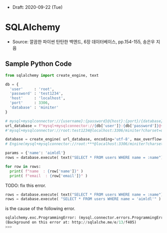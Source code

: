 * Draft: 2020-09-22 (Tue)

# SQLAlchemy

* Source: 깔끔한 파이썬 탄탄한 백엔드, 6장 데이터베이스, pp.154-155, 송은우 지음



## Sample Python Code

```python
from sqlalchemy import create_engine, text

db = {
  'user'     : 'root',
  'password' : 'test1234',
  'host'     : 'localhost',
  'port'     : 3306,
  'database' : 'miniter'
}

# mysql+mysqlconnector://{username}:{password}@{host}:{port}/{database}
url_database = f"mysql+mysqlconnector://{db['user']}:{db['password']}@{db['host']}:{db['port']}/{db['database']}?charset=utf8"
#'mysql+mysqlconnector://root:test1234@localhost:3306/miniter?charset=utf8'

database = create_engine( url_database, encoding='utf-8', max_overflow=0 )
# Engine(mysql+mysqlconnector://root:***@localhost:3306/miniter?charset=utf8)

params = {'name': 'aimldl'}
rows = database.execute( text("SELECT * FROM users WHERE name = :name"), params ).fetchall()

for row in rows:
  print( f"name  : {row['name']}" )
  print( f"email  : {row['email']}" )
```



TODO: fix this error.

```python
rows = database.execute( text("SELECT * FROM users WHERE name = :name"), params ).fetchall()
rows = database.execute( "SELECT * FROM users WHERE name = 'aimldl'" ).fetchall()
```

is the cause of the following error.

```python
sqlalchemy.exc.ProgrammingError: (mysql.connector.errors.ProgrammingError) 1698 (28000): Access denied for user 'root'@'localhost'
(Background on this error at: http://sqlalche.me/e/13/f405)
>>> 
```

